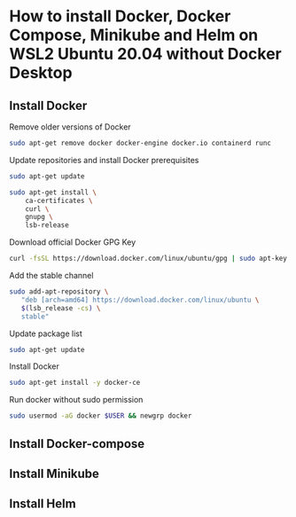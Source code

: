 # How to install Docker, Docker Compose, Minikube and Helm on WSL2 Ubuntu 20.04 without Docker Desktop

## Install Docker

Remove older versions of Docker
```sh
sudo apt-get remove docker docker-engine docker.io containerd runc
```

Update repositories and install Docker prerequisites
```sh
sudo apt-get update

sudo apt-get install \
    ca-certificates \
    curl \
    gnupg \
    lsb-release
```

Download official Docker GPG Key
```sh
curl -fsSL https://download.docker.com/linux/ubuntu/gpg | sudo apt-key add -
```

Add the stable channel
```sh
sudo add-apt-repository \
   "deb [arch=amd64] https://download.docker.com/linux/ubuntu \
   $(lsb_release -cs) \
   stable"
```

Update package list
```sh
sudo apt-get update
```

Install Docker
```sh
sudo apt-get install -y docker-ce
```

Run docker without sudo permission
```sh
sudo usermod -aG docker $USER && newgrp docker
```

## Install Docker-compose

## Install Minikube

## Install Helm
